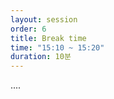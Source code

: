 ```yaml
---
layout: session
order: 6
title: Break time
time: "15:10 ~ 15:20"
duration: 10분
---
```

....
